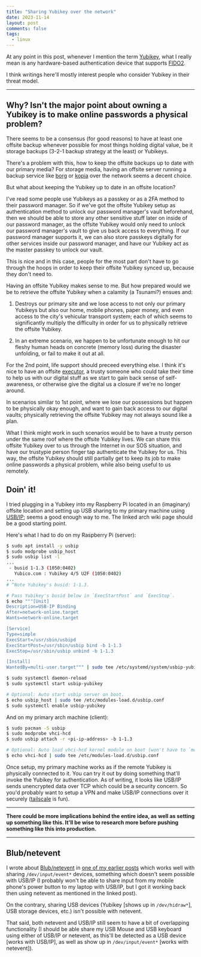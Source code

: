 ```yaml
---
title: "Sharing Yubikey over the network"
date: 2023-11-14
layout: post
comments: false
tags:
  - linux
---
```


At any point in this post, whenever I mention the term
[Yubikey](https://www.yubico.com/products/how-the-yubikey-works/), what I really mean is any hardware-based
authentication device that supports [FIDO2](https://fidoalliance.org/fido2/).

I think writings here'll mostly interest people who consider Yubikey in their threat model.

------------------------------

## Why? Isn't the major point about owning a Yubikey is to make online passwords a physical problem?

There seems to be a consensus (for good reasons) to have at least one offsite backup whenever possible for
most things holding digital value, be it storage backups (3-2-1 backup strategy at the least) or Yubikeys.

There's a problem with this, how to keep the offsite backups up to date with our primary media?
For storage media, having an offsite server running a backup service like
[borg](https://github.com/borgbackup/borg) or [kopia](https://github.com/kopia/kopia) over the network seems
a decent choice.

But what about keeping the Yubikey up to date in an offsite location?

I've read some people use Yubikeys as a passkey or as a 2FA method to their password manager. So if we've
got the offsite Yubikey setup as authentication method to unlock our password manager's vault beforehand,
then we should be able to store any other sensitive stuff later on inside of our password manager, as the
offsite Yubikey would only need to unlock our password manager's vault to give us back access to everything.
If our password manager supports it, we can also store passkeys digitally for other services inside our
password manager, and have our Yubikey act as the master passkey to unlock our vault.

This is nice and in this case, people for the most part don't have to go through the hoops in order to keep
their offsite Yubikey synced up, because they don't need to.

Having an offsite Yubikey makes sense to me. But how prepared would we be to retrieve the offsite Yubikey
when a calamity (a Tsunami?) ensues and:

1. Destroys our primary site and we lose access to not only our primary Yubikeys but also our home,
   mobile phones, paper money, and even access to the city's vehicular transport system; each of which seems
   to significantly multiply the difficulty in order for us to physically retrieve the offsite Yubikey.

2. In an extreme scenario, we happen to be unfortunate enough to hit our fleshy human heads on concrete
   (memory loss) during the disaster unfolding, or fail to make it out at all.


For the 2nd point, life support should preceed everything else. I think it's nice to have an offsite
[executor](https://www.reddit.com/r/Bitwarden/comments/q0m19n/on_dying_and_your_password_vault/),
a trusty someone who could take their time to help us with our digital stuff as we start to gain back sense
of self-awareness, or otherwise give the digital us a closure if we're no longer around.

In scenarios similar to 1st point, where we lose our possessions but happen to be physically okay enough,
and want to gain back access to our digital vaults; physically retrieving the offsite Yubikey may not always
sound like a plan.

What I think might work in such scenarios would be to have a trusty person under the same roof where the
offsite Yubikey lives. We can share this offsite Yubikey over to us through the Internet in our SOS situation,
and have our trustypie person finger tap authenticate the Yubikey for us. This way, the offsite Yubikey should
still partially get to keep its job to make online passwords a physical problem, while also being useful to us
remotely.

## Doin' it!

I tried plugging in a Yubikey into my Raspberry Pi located in an (imaginary) offsite location and setting up USB
sharing to my primary machine using [USB/IP](https://wiki.archlinux.org/title/USB/IP); seems a good enough way
to me. The linked arch wiki page should be a good starting point.

Here's what I had to do on my Raspberry Pi (server):

```bash
$ sudo apt install -y usbip
$ sudo modprobe usbip_host
$ sudo usbip list -l
...
 - busid 1-1.3 (1050:0402)
   Yubico.com : Yubikey 4/5 U2F (1050:0402)
...
# ^Note Yubikey's busid: 1-1.3.

# Pass Yubikey's busid below in `ExecStartPost` and `ExecStop`.
$ echo """[Unit]
Description=USB-IP Binding
After=network-online.target
Wants=network-online.target

[Service]
Type=simple
ExecStart=/usr/sbin/usbipd
ExecStartPost=/usr/sbin/usbip bind -b 1-1.3
ExecStop=/usr/sbin/usbip unbind -b 1-1.3

[Install]
WantedBy=multi-user.target""" | sudo tee /etc/systemd/system/usbip-yubikey.service

$ sudo systemctl daemon-reload
$ sudo systemctl start usbip-yubikey

# Optional: Auto start usbip server on boot.
$ echo usbip_host | sudo tee /etc/modules-load.d/usbip.conf
$ sudo systemctl enable usbip-yubikey
```

And on my primary arch machine (client):

```bash
$ sudo pacman -S usbip
$ sudo modprobe vhci-hcd
$ sudo usbip attach -r <pi-ip-address> -b 1-1.3

# Optional: Auto load vhci-hcd kernel module on boot (won't have to `modprobe vhci-hcd` on every boot).
$ echo vhci-hcd | sudo tee /etc/modules-load.d/usbip.conf
```

Once setup, my primary machine works as if the remote Yubikey is physically connected to it.
You can try it out by doing something that'll invoke the Yubikey for authentication. As of writing, it looks
like USB/IP sends unencrypted data over TCP which could be a security concern. So you'd probably want to
setup a VPN and make USB/IP connections over it securely ([tailscale](https://github.com/tailscale/tailscale)
is fun).

------------------------------

**There could be more implications behind the entire idea, as well as setting up something like this.
It'll be wise to research more before pushing something like this into production.**

------------------------------

## Blub/netevent

I wrote about [Blub/netevent](https://github.com/Blub/netevent) in
[one of my earlier posts](https://ritiek.github.io/2019/02/18/sharing-linux-event-devices-with-other-linux-machines/)
which works well with sharing `/dev/input/event*` devices, something which doesn't seem possible with
USB/IP (I probably won't be able to share input from my mobile phone's power button to my laptop with USB/IP,
but I got it working back then using netevent as mentioned in the linked post).

On the contrary, sharing USB devices (Yubikey [shows up in `/dev/hidraw*`], USB storage devices, etc.)
isn't possible with netevent.

That said, both netevent and USB/IP still seem to have a bit of overlapping functionality (I should be able
share my USB Mouse and USB keyboard using either of USB/IP or netevent, as this'll be detected as a USB device
[works with USB/IP], as well as show up in `/dev/input/event*` [works with netevent]).
